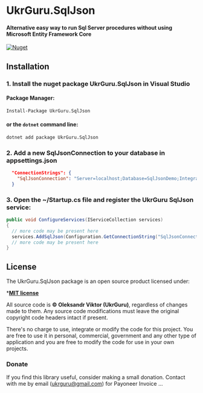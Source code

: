 # UkrGuru.SqlJson
#### Alternative easy way to run Sql Server procedures without using Microsoft Entity Framework Core

[![Nuget](https://img.shields.io/nuget/v/UkrGuru.SqlJson)](https://www.nuget.org/packages/UkrGuru.SqlJson/)

## Installation

### 1. Install the nuget package UkrGuru.SqlJson in Visual Studio

#### Package Manager:
```ps
Install-Package UkrGuru.SqlJson
```

#### or the `dotnet` command line:
```cmd
dotnet add package UkrGuru.SqlJson
```

### 2. Add a new SqlJsonConnection to your database in appsettings.json
```json
  "ConnectionStrings": {
    "SqlJsonConnection": "Server=localhost;Database=SqlJsonDemo;Integrated Security=SSPI"
  }
```

### 3. Open the ~/Startup.cs file and register the UkrGuru SqlJson service:
```c#
public void ConfigureServices(IServiceCollection services)
{
  // more code may be present here
  services.AddSqlJson(Configuration.GetConnectionString("SqlJsonConnection"));
  // more code may be present here
}
```

## License
The UkrGuru.SqlJson package is an open source product licensed under:

***[MIT license](https://raw.githubusercontent.com/UkrGuru/SqlJson/main/LICENSE.txt)**

All source code is **&copy; Oleksandr Viktor (UkrGuru)**, regardless of changes made to them. Any source code modifications must leave the original copyright code headers intact if present.

There's no charge to use, integrate or modify the code for this project. You are free to use it in personal, commercial, government and any other type of application and you are free to modify the code for use in your own projects.

### Donate
If you find this library useful, consider making a small donation. Contact with me by email (ukrguru@gmail.com) for Payoneer Invoice ...
